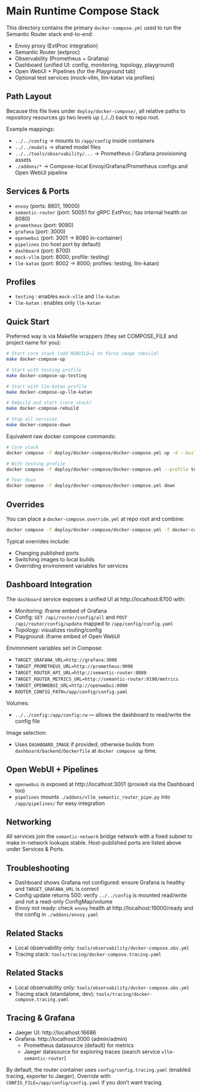 # Main Runtime Compose Stack

This directory contains the primary `docker-compose.yml` used to run the Semantic Router stack end-to-end:

- Envoy proxy (ExtProc integration)
- Semantic Router (extproc)
- Observability (Prometheus + Grafana)
- Dashboard (unified UI: config, monitoring, topology, playground)
- Open WebUI + Pipelines (for the Playground tab)
- Optional test services (mock-vllm, llm-katan via profiles)

## Path Layout

Because this file lives under `deploy/docker-compose/`, all relative paths to repository resources go two levels up (../../) back to repo root.

Example mappings:

- `../../config` -> mounts to `/app/config` inside containers
- `../../models` -> shared model files
- `../../tools/observability/...` -> Prometheus / Grafana provisioning assets
- `./addons/*` -> Compose-local Envoy/Grafana/Prometheus configs and Open WebUI pipeline

## Services & Ports

- `envoy` (ports: 8801, 19000)
- `semantic-router` (port: 50051 for gRPC ExtProc; has internal health on 8080)
- `prometheus` (port: 9090)
- `grafana` (port: 3000)
- `openwebui` (port: 3001 → 8080 in-container)
- `pipelines` (no host port by default)
- `dashboard` (port: 8700)
- `mock-vllm` (port: 8000; profile: testing)
- `llm-katan` (port: 8002 → 8000; profiles: testing, llm-katan)

## Profiles

- `testing` : enables `mock-vllm` and `llm-katan`
- `llm-katan` : enables only `llm-katan`

## Quick Start

Preferred way is via Makefile wrappers (they set COMPOSE_FILE and project name for you):

```bash
# Start core stack (add REBUILD=1 to force image rebuild)
make docker-compose-up

# Start with testing profile
make docker-compose-up-testing

# Start with llm-katan profile
make docker-compose-up-llm-katan

# Rebuild and start (core stack)
make docker-compose-rebuild

# Stop all services
make docker-compose-down
```

Equivalent raw docker compose commands:

```bash
# Core stack
docker compose -f deploy/docker-compose/docker-compose.yml up -d --build

# With testing profile
docker compose -f deploy/docker-compose/docker-compose.yml --profile testing up -d --build

# Tear down
docker compose -f deploy/docker-compose/docker-compose.yml down
```

## Overrides

You can place a `docker-compose.override.yml` at repo root and combine:

```bash
docker compose -f deploy/docker-compose/docker-compose.yml -f docker-compose.override.yml up -d
```

Typical overrides include:

- Changing published ports
- Switching images to local builds
- Overriding environment variables for services

## Dashboard Integration

The `dashboard` service exposes a unified UI at http://localhost:8700 with:

- Monitoring: iframe embed of Grafana
- Config: `GET /api/router/config/all` and `POST /api/router/config/update` mapped to `/app/config/config.yaml`
- Topology: visualizes routing/config
- Playground: iframe embed of Open WebUI

Environment variables set in Compose:

- `TARGET_GRAFANA_URL=http://grafana:3000`
- `TARGET_PROMETHEUS_URL=http://prometheus:9090`
- `TARGET_ROUTER_API_URL=http://semantic-router:8080`
- `TARGET_ROUTER_METRICS_URL=http://semantic-router:9190/metrics`
- `TARGET_OPENWEBUI_URL=http://openwebui:8080`
- `ROUTER_CONFIG_PATH=/app/config/config.yaml`

Volumes:

- `../../config:/app/config:rw` — allows the dashboard to read/write the config file

Image selection:

- Uses `DASHBOARD_IMAGE` if provided; otherwise builds from `dashboard/backend/Dockerfile` at `docker compose up` time.

## Open WebUI + Pipelines

- `openwebui` is exposed at http://localhost:3001 (proxied via the Dashboard too)
- `pipelines` mounts `./addons/vllm_semantic_router_pipe.py` into `/app/pipelines/` for easy integration

## Networking

All services join the `semantic-network` bridge network with a fixed subnet to make in-network lookups stable. Host-published ports are listed above under Services & Ports.

## Troubleshooting

- Dashboard shows Grafana not configured: ensure Grafana is healthy and `TARGET_GRAFANA_URL` is correct
- Config update returns 500: verify `../../config` is mounted read/write and not a read-only ConfigMap/volume
- Envoy not ready: check `envoy` health at http://localhost:19000/ready and the config in `./addons/envoy.yaml`

## Related Stacks

- Local observability only: `tools/observability/docker-compose.obs.yml`
- Tracing stack: `tools/tracing/docker-compose.tracing.yaml`

## Related Stacks

- Local observability only: `tools/observability/docker-compose.obs.yml`
- Tracing stack (standalone, dev): `tools/tracing/docker-compose.tracing.yaml`

## Tracing & Grafana

- Jaeger UI: http://localhost:16686
- Grafana: http://localhost:3000 (admin/admin)
  - Prometheus datasource (default) for metrics
  - Jaeger datasource for exploring traces (search service `vllm-semantic-router`)

By default, the router container uses `config/config.tracing.yaml` (enabled tracing, exporter to Jaeger).
Override with `CONFIG_FILE=/app/config/config.yaml` if you don’t want tracing.
